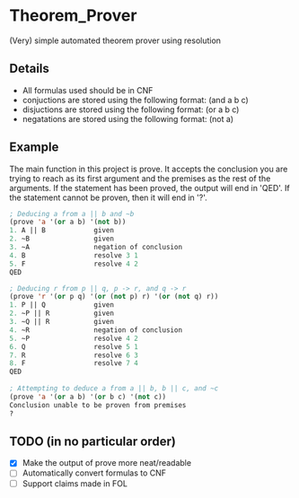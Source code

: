 # Theorem_Prover
(Very) simple automated theorem prover using resolution

## Details
* All formulas used should be in CNF
* conjuctions are stored using the following format: (and a b c)
* disjuctions are stored using the following format: (or a b c)
* negatations are stored using the following format: (not a)

## Example
The main function in this project is prove. It accepts the conclusion you are trying to reach as its first argument and the premises as the rest of the arguments. If the statement has been proved, the output will end in 'QED'. If the statement cannot be proven, then it will end in '?'.
``` CommonLisp
; Deducing a from a || b and ~b
(prove 'a '(or a b) '(not b))
1. A || B            given
2. ~B                given
3. ~A                negation of conclusion
4. B                 resolve 3 1
5. F                 resolve 4 2
QED

; Deducing r from p || q, p -> r, and q -> r
(prove 'r '(or p q) '(or (not p) r) '(or (not q) r))
1. P || Q            given
2. ~P || R           given
3. ~Q || R           given
4. ~R                negation of conclusion
5. ~P                resolve 4 2
6. Q                 resolve 5 1
7. R                 resolve 6 3
8. F                 resolve 7 4
QED
  
; Attempting to deduce a from a || b, b || c, and ~c
(prove 'a '(or a b) '(or b c) '(not c))
Conclusion unable to be proven from premises
?
```

## TODO (in no particular order)
- [X] Make the output of prove more neat/readable
- [ ] Automatically convert formulas to CNF
- [ ] Support claims made in FOL
